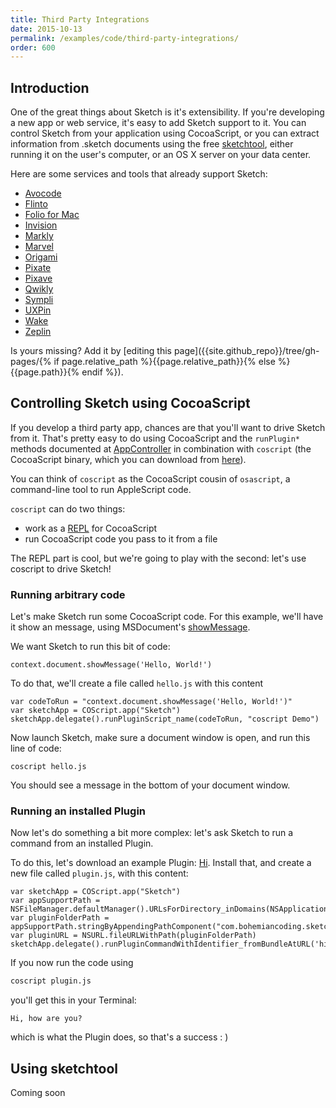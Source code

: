 ```yaml
---
title: Third Party Integrations
date: 2015-10-13
permalink: /examples/code/third-party-integrations/
order: 600
---
```


## Introduction

One of the great things about Sketch is it's extensibility. If you're developing a new app or web service, it's easy to add Sketch support to it. You can control Sketch from your application using CocoaScript, or you can extract information from .sketch documents using the free [sketchtool](http://sketchapp.com/tool/), either running it on the user's computer, or an OS X server on your data center.

Here are some services and tools that already support Sketch:

- [Avocode](http://avocode.com)
- [Flinto](https://www.flinto.com/mac)
- [Folio for Mac](http://folioformac.com)
- [Invision](http://www.invisionapp.com)
- [Markly](http://marklyapp.com)
- [Marvel](https://marvelapp.com)
- [Origami](http://facebook.github.io/origami/)
- [Pixate](http://www.pixate.com)
- [Pixave](http://www.littlehj.com)
- [Qwikly](http://getqwikly.com)
- [Sympli](http://sympli.io)
- [UXPin](http://www.uxpin.com)
- [Wake](https://wake.io)
- [Zeplin](https://zeplin.io)

Is yours missing? Add it by [editing this page]({{site.github_repo}}/tree/gh-pages/{% if page.relative_path %}{{page.relative_path}}{% else %}{{page.path}}{% endif %}).

## Controlling Sketch using CocoaScript

If you develop a third party app, chances are that you'll want to drive Sketch from it. That's pretty easy to do using CocoaScript and the `runPlugin*` methods documented at [AppController](/reference/AppController/) in combination with `coscript` (the CocoaScript binary, which you can download from [here](/downloads/coscript.zip)).

You can think of `coscript` as the CocoaScript cousin of `osascript`, a command-line tool to run AppleScript code.

`coscript` can do two things:

- work as a [REPL](https://en.wikipedia.org/wiki/Read–eval–print_loop) for CocoaScript
- run CocoaScript code you pass to it from a file

The REPL part is cool, but we're going to play with the second: let's use coscript to drive Sketch!


### Running arbitrary code

Let's make Sketch run some CocoaScript code. For this example, we'll have it show an message, using MSDocument's [showMessage](/reference/MSDocument/#showmessage).

We want Sketch to run this bit of code:

```
context.document.showMessage('Hello, World!')
```

To do that, we'll create a file called `hello.js` with this content

```
var codeToRun = "context.document.showMessage('Hello, World!')"
var sketchApp = COScript.app("Sketch")
sketchApp.delegate().runPluginScript_name(codeToRun, "coscript Demo")
```

Now launch Sketch, make sure a document window is open, and run this line of code:

```
coscript hello.js
```

You should see a message in the bottom of your document window.


### Running an installed Plugin

Now let's do something a bit more complex: let's ask Sketch to run a command from an installed Plugin.

To do this, let's download an example Plugin: [Hi](/downloads/plugins/hi.sketchplugin.zip). Install that, and create a new file called `plugin.js`, with this content:

```
var sketchApp = COScript.app("Sketch")
var appSupportPath = NSFileManager.defaultManager().URLsForDirectory_inDomains(NSApplicationSupportDirectory,NSUserDomainMask).firstObject().path()
var pluginFolderPath = appSupportPath.stringByAppendingPathComponent("com.bohemiancoding.sketch3/Plugins/Hi.sketchplugin")
var pluginURL = NSURL.fileURLWithPath(pluginFolderPath)
sketchApp.delegate().runPluginCommandWithIdentifier_fromBundleAtURL('hi',pluginURL)
```

If you now run the code using

```bash
coscript plugin.js
```

you'll get this in your Terminal:

```
Hi, how are you?
```

which is what the Plugin does, so that's a success : )


## Using sketchtool

Coming soon
